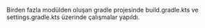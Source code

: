 Birden fazla modülden oluşan gradle projesinde build.gradle.kts ve settings.gradle.kts üzerinde çalışmalar yapıldı.
